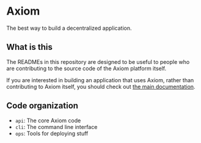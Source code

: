 # Axiom
The best way to build a decentralized application.

## What is this

The READMEs in this repository are designed to be useful to people who are contributing
to the source code of the Axiom platform itself.

If you are interested in building an application that uses Axiom, rather than contributing
to Axiom itself, you should check out [the main documentation](https://axiom.org/docs).

## Code organization

* `api`: The core Axiom code
* `cli`: The command line interface
* `ops`: Tools for deploying stuff

